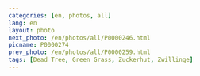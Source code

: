 ```yaml
---
categories: [en, photos, all]
lang: en
layout: photo
next_photo: /en/photos/all/P0000246.html
picname: P0000274
prev_photo: /en/photos/all/P0000259.html
tags: [Dead Tree, Green Grass, Zuckerhut, Zwillinge]
---
```

